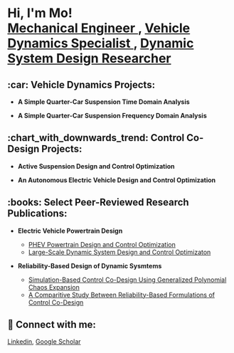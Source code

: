 <h1>Hi, I'm Mo! <br/> <a href = "https://github.com/MoBehtash"> Mechanical Engineer </a>,
                      <a href = "https://github.com/MoBehtash"> Vehicle Dynamics Specialist </a>,
                      <a href = "https://github.com/MoBehtash"> Dynamic System Design Researcher </a> </h1>

<!-- ======================================================== -->
<h2>:car: Vehicle Dynamics Projects:</h2>
<!-- ======================================================== -->

- <b>A Simple Quarter-Car Suspension Time Domain Analysis</b>

- <b>A Simple Quarter-Car Suspension Frequency Domain Analysis</b>


<!-- ======================================================== -->
<h2>:chart_with_downwards_trend: Control Co-Design Projects: </h2>
<!-- ======================================================== -->

- <b>Active Suspension Design and Control Optimization</b>

- <b>An Autonomous Electric Vehicle Design and Control Optimization </b>


<!-- ======================================================== -->
<h2>:books: Select Peer-Reviewed Research Publications: </h2>
<!-- ======================================================== -->

- <b> Electric Vehicle Powertrain Design </b>

  - [PHEV Powertrain Design and Control Optimization](https://link.springer.com/article/10.1007/s00158-019-02264-0)
  - [Large-Scale Dynamic System Design and Control Optimizaton](https://doi.org/10.1115/1.4046240)

- <b> Reliability-Based Design of Dynamic Sysmtems </b>

  - [Simulation-Based Control Co-Design Using Generalized Polynomial Chaos Expansion](https://doi.org/10.1115/1.4052906)
  - [A Comparitive Study Between Reliability-Based Formulations of Control Co-Design](https://doi.org/10.1115/1.4064567)


<!-- ======================================================== -->
<h2> 🤳 Connect with me:</h2>
<!-- ======================================================== -->

[Linkedin](https://www.linkedin.com/in/mobehtash/), [Google Scholar](https://scholar.google.com/citations?user=WVyEea4AAAAJ&hl=en)
